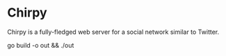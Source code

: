 # Chirpy
Chirpy is a fully-fledged web server for a social network similar to Twitter.

go build -o out && ./out